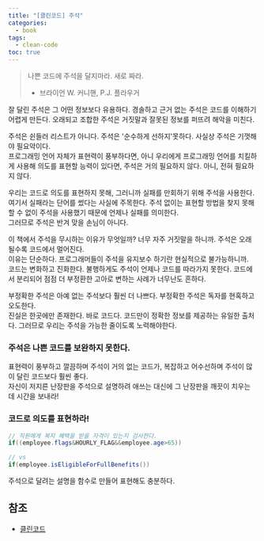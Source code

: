 ```yaml
---
title: "[클린코드] 주석"
categories:
  - book
tags:
  - clean-code
toc: true
---
```


> 나쁜 코드에 주석을 달지마라. 새로 짜라.
> - 브라이언 W. 커니핸, P.J. 플라우거

잘 달린 주석은 그 어떤 정보보다 유용하다. 경솔하고 근거 없는 주석은 코드를 이해하기 어렵게 만든다.
오래되고 조합한 주석은 거짓말과 잘못된 정보를 퍼뜨려 해악을 미친다.

주석은 쉰들러 리스트가 아니다. 주석은 '순수하게 선하지'못하다. 사실상 주석은 기껏해야 필요악이다.  
프로그래밍 언어 자체가 표현력이 풍부하다면, 아니 우리에게 프로그래밍 언어를 치킬하게 사용해 의도를 표현할 능력이 있다면,
주석은 거의 필요하지 않다. 아니, 전혀 필요하지 않다.

우리는 코드로 의도를 표현하지 못해, 그러니까 실패를 만회하기 위해 주석을 사용한다.  
여기서 실패라는 단어를 썼다는 사실에 주목한다. 주석 없이는 표현할 방법을 찾지 못해 할 수 없이 주석을 사용했기 때문에 언제나 실패를 의미한다.  
그러므로 주석은 반겨 맞을 손님이 아니다.

이 책에서 주석을 무시하는 이유가 무엇일까? 너무 자주 거짓말을 하니까. 주석은 오래될수록 코드에서 멀어진다.  
이유는 단순하다. 프로그래머들이 주석을 유지보수 하기란 현실적으로 불가능하니까.  
코드는 변화하고 진화한다. 불행하게도 주석이 언제나 코드를 따라가지 못한다. 코드에서 분리되어 점점 더 부정환한 고아로 변하는 사례가 너무난도 흔하다.

부정확한 주석은 아예 없는 주석보다 훨씬 더 나쁘다. 부정확한 주석은 독자를 현혹하고 오도한다.  
진실은 한곳에만 존재한다. 바로 코드다. 코드만이 정확한 정보를 제공하는 유일한 출처다. 그러므로 우리는 주석을 가능한 줄이도록 노력해야한다.

### 주석은 나쁜 코드를 보완하지 못한다.

표현력이 풍부하고 깔끔하며 주석이 거의 없는 코드가, 복잡하고 어수선하며 주석이 많이 달린 코드보다 훨씬 좋다.  
자신이 저지른 난장판을 주석으로 설명하려 애쓰는 대신에 그 난장판을 깨끗이 치우는 데 시간을 보내라!

### 코드로 의도를 표현하라!

```java
// 직원에게 복지 혜택을 받을 자격이 있는지 검사한다.
if((employee.flags&HOURLY_FLAG&&employee.age>65))

// vs
if(employee.isEligibleForFullBenefits())
```

주석으로 달려는 설명을 함수로 만들어 표현해도 충분하다.

## 참조
- [클린코드](http://www.yes24.com/Product/Goods/11681152)
